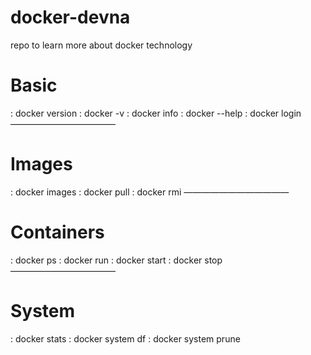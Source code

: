 # docker-devna
repo to learn more about docker technology 

# Basic
: docker version
: docker -v
: docker info
: docker --help
: docker login
————————————
# Images
: docker images
: docker pull
: docker rmi
————————————
# Containers
: docker ps
: docker run
: docker start
: docker stop
————————————
# System
: docker stats
: docker system df
: docker system prune
